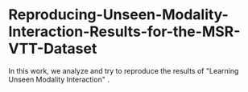 # Reproducing-Unseen-Modality-Interaction-Results-for-the-MSR-VTT-Dataset
In this work, we analyze and try to reproduce the results of "Learning Unseen Modality Interaction" . 
